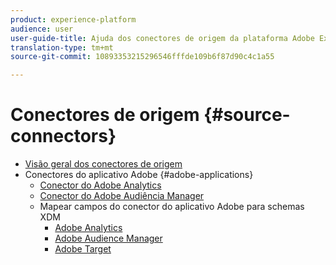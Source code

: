 ```yaml
---
product: experience-platform
audience: user
user-guide-title: Ajuda dos conectores de origem da plataforma Adobe Experience
translation-type: tm+mt
source-git-commit: 10893353215296546fffde109b6f87d90c4c1a55

---
```



# Conectores de origem {#source-connectors}

- [Visão geral dos conectores de origem](home.md)
- Conectores do aplicativo Adobe {#adobe-applications}
   - [Conector do Adobe Analytics](ui/adobe-applications/analytics.md)
   - [Conector do Adobe Audiência Manager](ui/adobe-applications/audience-manager.md)
   - Mapear campos do conector do aplicativo Adobe para schemas XDM
      - [Adobe Analytics](ui/adobe-applications/analytics-mapping.md)
      - [Adobe Audience Manager](ui/adobe-applications/audience-manager-mapping.md)
      - [Adobe Target](ui/adobe-applications/target-mapping.md)